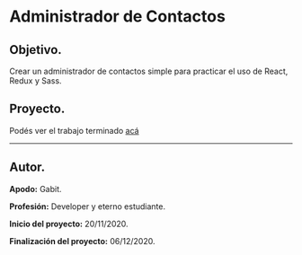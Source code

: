 # **Administrador de Contactos**

## **Objetivo.**

Crear un administrador de contactos simple para practicar el uso de React, Redux y Sass.

## **Proyecto.**

Podés ver el trabajo terminado [acá][web]
___

## **Autor.**

**Apodo:** Gabit.

**Profesión:** Developer y eterno estudiante.

**Inicio del proyecto:** 20/11/2020.

**Finalización del proyecto:** 06/12/2020.

[web]: https://administrador-de-contactos.herokuapp.com/